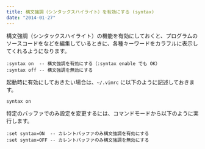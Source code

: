 ```yaml
---
title: 構文強調（シンタックスハイライト）を有効にする (syntax)
date: "2014-01-27"
---
```


構文強調（シンタックスハイライト）の機能を有効にしておくと、プログラムのソースコードをなどを編集しているときに、各種キーワードをカラフルに表示してくれるようになります。

~~~
:syntax on  -- 構文強調を有効にする（:syntax enable でも OK）
:syntax off -- 構文強調を無効にする
~~~

起動時に有効にしておきたい場合は、`~/.vimrc` に以下のように記述しておきます。

~~~
syntax on
~~~

特定のバッファでのみ設定を変更するには、コマンドモードから以下のように実行します。

~~~
:set syntax=ON  -- カレントバッファのみ構文強調を有効にする
:set syntax=OFF -- カレントバッファのみ構文強調を無効にする
~~~

